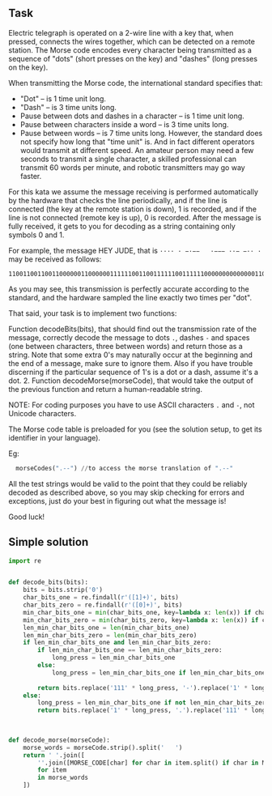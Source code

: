 ## Task
Electric telegraph is operated on a 2-wire line with a key that, when pressed, connects the wires together, which can be detected on a remote station. The Morse code encodes every character being transmitted as a sequence of "dots" (short presses on the key) and "dashes" (long presses on the key).

When transmitting the Morse code, the international standard specifies that:

- "Dot" – is 1 time unit long.
- "Dash" – is 3 time units long.
- Pause between dots and dashes in a character – is 1 time unit long.
- Pause between characters inside a word – is 3 time units long.
- Pause between words – is 7 time units long.
However, the standard does not specify how long that "time unit" is. And in fact different operators would transmit at different speed. An amateur person may need a few seconds to transmit a single character, a skilled professional can transmit 60 words per minute, and robotic transmitters may go way faster.

For this kata we assume the message receiving is performed automatically by the hardware that checks the line periodically, and if the line is connected (the key at the remote station is down), 1 is recorded, and if the line is not connected (remote key is up), 0 is recorded. After the message is fully received, it gets to you for decoding as a string containing only symbols 0 and 1.

For example, the message HEY JUDE, that is `···· · −·−−   ·−−− ··− −·· ·` may be received as follows:
```
1100110011001100000011000000111111001100111111001111110000000000000011001111110011111100111111000000110011001111110000001111110011001100000011
```
As you may see, this transmission is perfectly accurate according to the standard, and the hardware sampled the line exactly two times per "dot".

That said, your task is to implement two functions:

Function decodeBits(bits), that should find out the transmission rate of the message, correctly decode the message to dots `.`, dashes `-` and spaces (one between characters, three between words) and return those as a string. Note that some extra 0's may naturally occur at the beginning and the end of a message, make sure to ignore them. Also if you have trouble discerning if the particular sequence of 1's is a dot or a dash, assume it's a dot.
2. Function decodeMorse(morseCode), that would take the output of the previous function and return a human-readable string.

NOTE: For coding purposes you have to use ASCII characters `.` and `-`, not Unicode characters.

The Morse code table is preloaded for you (see the solution setup, to get its identifier in your language).


Eg:
```python
  morseCodes(".--") //to access the morse translation of ".--"
```
All the test strings would be valid to the point that they could be reliably decoded as described above, so you may skip checking for errors and exceptions, just do your best in figuring out what the message is!

Good luck!

## Simple solution
```python
import re


def decode_bits(bits):
    bits = bits.strip('0')
    char_bits_one = re.findall(r'([1]+)', bits)
    char_bits_zero = re.findall(r'([0]+)', bits)
    min_char_bits_one = min(char_bits_one, key=lambda x: len(x)) if char_bits_one else ''
    min_char_bits_zero = min(char_bits_zero, key=lambda x: len(x)) if char_bits_zero else ''
    len_min_char_bits_one = len(min_char_bits_one)
    len_min_char_bits_zero = len(min_char_bits_zero)
    if len_min_char_bits_one and len_min_char_bits_zero:
        if len_min_char_bits_one == len_min_char_bits_zero:
            long_press = len_min_char_bits_one
        else:
            long_press = len_min_char_bits_one if len_min_char_bits_one < len_min_char_bits_zero else len_min_char_bits_zero
            
        return bits.replace('111' * long_press, '-').replace('1' * long_press, '.').replace('0000000' * long_press, '   ').replace('000' * long_press, ' ').replace('0' * long_press, '')
    else:
        long_press = len_min_char_bits_one if not len_min_char_bits_zero else len_min_char_bits_zero
        return bits.replace('1' * long_press, '.').replace('111' * long_press, '-').replace('0' * long_press, '').replace('000' * long_press, ' ').replace('0000000' * long_press, '   ')
    
        

def decode_morse(morseCode):
    morse_words = morseCode.strip().split('   ')
    return ' '.join([
        ''.join([MORSE_CODE[char] for char in item.split() if char in MORSE_CODE])
        for item
        in morse_words
    ])

```
